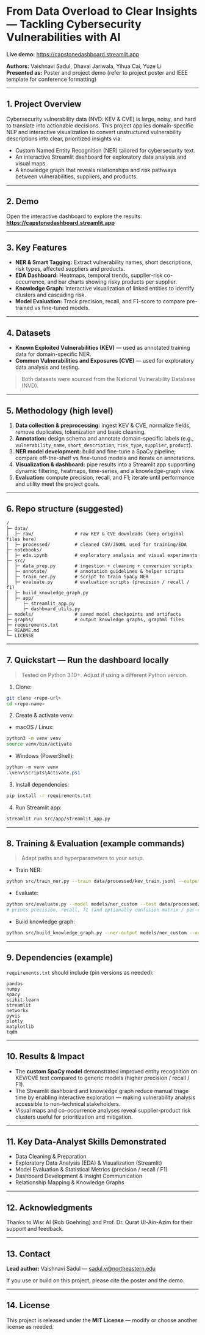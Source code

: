 # From Data Overload to Clear Insights — Tackling Cybersecurity Vulnerabilities with AI

**Live demo:** https://capstonedashboard.streamlit.app

**Authors:** Vaishnavi Sadul, Dhaval Jariwala, Yihua Cai, Yuze Li  
**Presented as:** Poster and project demo (refer to project poster and IEEE template for conference formatting)

---

## 1. Project Overview
Cybersecurity vulnerability data (NVD: KEV & CVE) is large, noisy, and hard to translate into actionable decisions. This project applies domain-specific NLP and interactive visualization to convert unstructured vulnerability descriptions into clear, prioritized insights via:

- Custom Named Entity Recognition (NER) tailored for cybersecurity text.  
- An interactive Streamlit dashboard for exploratory data analysis and visual maps.  
- A knowledge graph that reveals relationships and risk pathways between vulnerabilities, suppliers, and products.

---

## 2. Demo
Open the interactive dashboard to explore the results:  
**https://capstonedashboard.streamlit.app**

---

## 3. Key Features
- **NER & Smart Tagging:** Extract vulnerability names, short descriptions, risk types, affected suppliers and products.  
- **EDA Dashboard:** Heatmaps, temporal trends, supplier-risk co-occurrence, and bar charts showing risky products per supplier.  
- **Knowledge Graph:** Interactive visualization of linked entities to identify clusters and cascading risk.  
- **Model Evaluation:** Track precision, recall, and F1-score to compare pre-trained vs fine-tuned models.

---

## 4. Datasets
- **Known Exploited Vulnerabilities (KEV)** — used as annotated training data for domain-specific NER.  
- **Common Vulnerabilities and Exposures (CVE)** — used for exploratory data analysis and testing.

> Both datasets were sourced from the National Vulnerability Database (NVD).

---

## 5. Methodology (high level)
1. **Data collection & preprocessing:** ingest KEV & CVE, normalize fields, remove duplicates, tokenization and basic cleaning.  
2. **Annotation:** design schema and annotate domain-specific labels (e.g., `vulnerability_name`, `short_description`, `risk_type`, `supplier`, `product`).  
3. **NER model development:** build and fine-tune a SpaCy pipeline; compare off-the-shelf vs fine-tuned models and iterate on annotations.  
4. **Visualization & dashboard:** pipe results into a Streamlit app supporting dynamic filtering, heatmaps, time-series, and a knowledge-graph view.  
5. **Evaluation:** compute precision, recall, and F1; iterate until performance and utility meet the project goals.

---

## 6. Repo structure (suggested)
```
/
├─ data/
│  ├─ raw/               # raw KEV & CVE downloads (keep original files here)
│  ├─ processed/         # cleaned CSV/JSONL used for training/EDA
├─ notebooks/
│  ├─ eda.ipynb          # exploratory analysis and visual experiments
├─ src/
│  ├─ data_prep.py       # ingestion + cleaning + conversion scripts
│  ├─ annotate/          # annotation guidelines & helper scripts
│  ├─ train_ner.py       # script to train SpaCy NER
│  ├─ evaluate.py        # evaluation scripts (precision / recall / f1)
│  ├─ build_knowledge_graph.py
│  ├─ app/
│     ├─ streamlit_app.py
│     ├─ dashboard_utils.py
├─ models/               # saved model checkpoints and artifacts
├─ graphs/               # output knowledge graphs, graphml files
├─ requirements.txt
├─ README.md
└─ LICENSE
```

---

## 7. Quickstart — Run the dashboard locally
> Tested on Python 3.10+. Adjust if using a different Python version.

1. Clone:
```bash
git clone <repo-url>
cd <repo-name>
```

2. Create & activate venv:
- macOS / Linux:
```bash
python3 -m venv venv
source venv/bin/activate
```
- Windows (PowerShell):
```powershell
python -m venv venv
.\venv\Scripts\Activate.ps1
```

3. Install dependencies:
```bash
pip install -r requirements.txt
```

4. Run Streamlit app:
```bash
streamlit run src/app/streamlit_app.py
```

---

## 8. Training & Evaluation (example commands)
> Adapt paths and hyperparameters to your setup.

- Train NER:
```bash
python src/train_ner.py --train data/processed/kev_train.jsonl --output models/ner_custom
```

- Evaluate:
```bash
python src/evaluate.py --model models/ner_custom --test data/processed/cve_test.jsonl
# prints precision, recall, f1 (and optionally confusion matrix / per-class metrics)
```

- Build knowledge graph:
```bash
python src/build_knowledge_graph.py --ner-output models/ner_custom --out graphs/kg.graphml
```

---

## 9. Dependencies (example)
`requirements.txt` should include (pin versions as needed):
```
pandas
numpy
spacy
scikit-learn
streamlit
networkx
pyvis
plotly
matplotlib
tqdm
```

---

## 10. Results & Impact
- The **custom SpaCy model** demonstrated improved entity recognition on KEV/CVE text compared to generic models (higher precision / recall / F1).  
- The Streamlit dashboard and knowledge graph reduce manual triage time by enabling interactive exploration — making vulnerability analysis accessible to non-technical stakeholders.  
- Visual maps and co-occurrence analyses reveal supplier-product risk clusters useful for prioritization and mitigation.

---

## 11. Key Data-Analyst Skills Demonstrated
- Data Cleaning & Preparation  
- Exploratory Data Analysis (EDA) & Visualization (Streamlit)  
- Model Evaluation & Statistical Metrics (precision / recall / F1)  
- Dashboard Development & Insight Communication  
- Relationship Mapping & Knowledge Graphs

---

## 12. Acknowledgments
Thanks to Wisr AI (Rob Goehring) and Prof. Dr. Qurat Ul-Ain-Azim for their support and feedback.

---

## 13. Contact
**Lead author:** Vaishnavi Sadul — sadul.v@northeastern.edu

If you use or build on this project, please cite the poster and the demo.

---

## 14. License
This project is released under the **MIT License** — modify or choose another license as needed.
